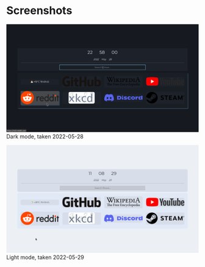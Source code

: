 # Screenshots

![Dark Mode](darkmode-2022-05-28.png)
Dark mode, taken 2022-05-28

![Light Mode](lightmode-2022-05-29.png)
Light mode, taken 2022-05-29
